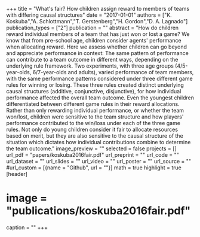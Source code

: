 +++
title = "What's fair? How children assign reward to members of teams with differing causal structures"
date = "2017-01-01"
authors = ["K. Koskuba","A. Schlottmann","T. Gerstenberg","H. Gordon","D. A. Lagnado"]
publication_types = ["2"]
publication = ""
abstract = "How do children reward individual members of a team that has just won or lost a game? We know that from pre-school age, children consider agents' performance when allocating reward. Here we assess whether children can go beyond and appreciate performance in context: The same pattern of performance can contribute to a team outcome in different ways, depending on the underlying rule framework. Two experiments, with three age groups (4/5-year-olds, 6/7-year-olds and adults), varied performance of team members, with the same performance patterns considered under three different game rules for winning or losing. These three rules created distinct underlying causal structures (additive, conjunctive, disjunctive), for how individual performance affected the overall team outcome. Even the youngest children differentiated between different game rules in their reward allocations. Rather than only rewarding individual performance, or whether the team won/lost, children were sensitive to the team structure and how players' performance contributed to the win/loss under each of the three game rules. Not only do young children consider it fair to allocate resources based on merit, but they are also sensitive to the causal structure of the situation which dictates how individual contributions combine to determine the team outcome."
image_preview = ""
selected = false
projects = []
url_pdf = "papers/koskuba2016fair.pdf"
url_preprint = ""
url_code = ""
url_dataset = ""
url_slides = ""
url_video = ""
url_poster = ""
url_source = ""
#url_custom = [{name = "Github", url = ""}]
math = true
highlight = true
[header]
# image = "publications/koskuba2016fair.pdf"
caption = ""
+++

